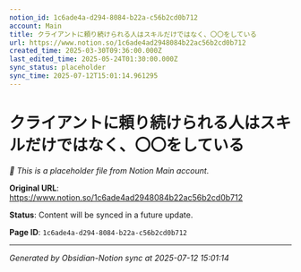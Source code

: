 ```yaml
---
notion_id: 1c6ade4a-d294-8084-b22a-c56b2cd0b712
account: Main
title: クライアントに頼り続けられる人はスキルだけではなく、〇〇をしている
url: https://www.notion.so/1c6ade4ad2948084b22ac56b2cd0b712
created_time: 2025-03-30T09:36:00.000Z
last_edited_time: 2025-05-24T01:30:00.000Z
sync_status: placeholder
sync_time: 2025-07-12T15:01:14.961295
---
```


# クライアントに頼り続けられる人はスキルだけではなく、〇〇をしている

*🔄 This is a placeholder file from Notion Main account.*

**Original URL**: https://www.notion.so/1c6ade4ad2948084b22ac56b2cd0b712

**Status**: Content will be synced in a future update.

**Page ID**: `1c6ade4a-d294-8084-b22a-c56b2cd0b712`

---

*Generated by Obsidian-Notion sync at 2025-07-12 15:01:14*
